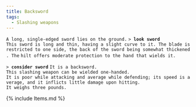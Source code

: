 ```yaml
---
title: Backsword
tags:
  - Slashing weapons
---
```

`A long, single-edged sword lies on the ground.`
`> `**`look sword`**
`This sword is long and thin, having a slight curve to it. The blade is`
`restricted to one side, the back of the sword being somewhat thickened. The`
`hilt offers moderate protection to the hand that wields it.`

`> `**`consider sword`**
`It is a backsword.`
`This slashing weapon can be wielded one-handed.`
`It is poor while attacking and average while defending; its speed is average, and it inflicts little damage upon hitting.`
`It weighs three pounds.`

{% include Items.md %}
